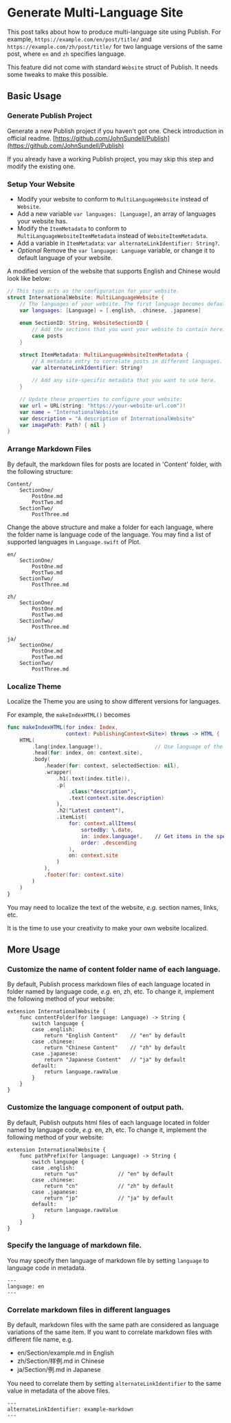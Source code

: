 #  Generate Multi-Language Site

This post talks about how to produce multi-language site using Publish.
For example, `https://example.com/en/post/title/` and  `https://example.com/zh/post/title/` for two language versions of the same post, where `en` and `zh` specifies language.

This feature did not come with standard `Website` struct of Publish. It needs some tweaks to make this possible.

## Basic Usage

### Generate Publish Project

Generate a new Publish project if you haven't got one. Check introduction in official readme. [https://github.com/JohnSundell/Publish](https://github.com/JohnSundell/Publish)

If you already have a working Publish project, you may skip this step and modify the existing one.

### Setup Your Website

- Modify your website to conform to `MultiLanguageWebsite` instead of `Website`.
- Add a new variable `var languages: [Language]`, an array of languages your website has.
- Modify the `ItemMetadata` to conform to `MultiLanguageWebsiteItemMetadata` instead of `WebsiteItemMetadata`.
- Add a variable in `ItemMetadata`: `var alternateLinkIdentifier: String?`.
- *Optional* Remove the `var language: Language` variable, or change it to default language of your website.

A modified version of the website that supports English and Chinese would look like below:

```swift
// This type acts as the configuration for your website.
struct InternationalWebsite: MultiLanguageWebsite {
    // The languages of your website. The first language becomes default language.
    var languages: [Language] = [.english, .chinese, .japanese]
    
    enum SectionID: String, WebsiteSectionID {
        // Add the sections that you want your website to contain here:
        case posts
    }

    struct ItemMetadata: MultiLanguageWebsiteItemMetadata {
        // A metadata entry to correlate posts in different languages.
        var alternateLinkIdentifier: String?
        
        // Add any site-specific metadata that you want to use here.
    }

    // Update these properties to configure your website:
    var url = URL(string: "https://your-website-url.com")!
    var name = "InternationalWebsite
    var description = "A description of InternationalWebsite"
    var imagePath: Path? { nil }
}
```

### Arrange Markdown Files

By default, the markdown files for posts are located in 'Content' folder, with the following structure:

```
Content/
    SectionOne/
        PostOne.md
        PostTwo.md
    SectionTwo/
        PostThree.md
```

Change the above structure and make a folder for each language, where the folder name is language code of the language.
You may find a list of supported languages in `Language.swift` of Plot.

```
en/
    SectionOne/
        PostOne.md
        PostTwo.md
    SectionTwo/
        PostThree.md
        
zh/
    SectionOne/
        PostOne.md
        PostTwo.md
    SectionTwo/
        PostThree.md
        
ja/
    SectionOne/
        PostOne.md
        PostTwo.md
    SectionTwo/
        PostThree.md
```

### Localize Theme

Localize the Theme you are using to show different versions for languages. 

For example, the `makeIndexHTML()` becomes 

```swift
func makeIndexHTML(for index: Index,
                   context: PublishingContext<Site>) throws -> HTML {
    HTML(
        .lang(index.language!),                 // Use language of the index.
        .head(for: index, on: context.site),
        .body(
            .header(for: context, selectedSection: nil),
            .wrapper(
                .h1(.text(index.title)),
                .p(
                    .class("description"),
                    .text(context.site.description)
                ),
                .h2("Latest content"),
                .itemList(
                    for: context.allItems(
                        sortedBy: \.date,
                        in: index.language!,    // Get items in the specific language only.
                        order: .descending
                    ),
                    on: context.site
                )
            ),
            .footer(for: context.site)
        )
    )
}
```

You may need to localize the text of the website, *e.g.* section names, links, etc. 

It is the time to use your creativity to make your own website localized.

## More Usage 

### Customize the name of content folder name of each language.

By default, Publish process markdown files of each language located in folder named by language code, *e.g.* en, zh, etc.
To change it, implement the following method of your website:

```
extension InternationalWebsite {
    func contentFolder(for language: Language) -> String {
        switch language {
        case .english:
            return "English Content"    // "en" by default
        case .chinese:
            return "Chinese Content"    // "zh" by default
        case .japanese:
            return "Japanese Content"   // "ja" by default
        default:
            return language.rawValue
        }
    }
}
```

### Customize the language component of output path.

By default, Publish outputs html files of each language located in folder named by language code, *e.g.* en, zh, etc.
To change it, implement the following method of your website:

```
extension InternationalWebsite {
    func pathPrefix(for language: Language) -> String {
        switch language {
        case .english:
            return "us"             // "en" by default
        case .chinese:
            return "cn"             // "zh" by default
        case .japanese:
            return "jp"             // "ja" by default
        default:
            return language.rawValue
        }
    }
}
```

### Specify the language of markdown file.

You may specify then language of markdown file by setting `language` to language code in metadata.

```
---
language: en
---
```

### Correlate markdown files in different languages

By default, markdown files with the same path are considered as language variations of the same item. 
If you want to correlate markdown files with different file name, e.g.

- en/Section/example.md in English
- zh/Section/样例.md in Chinese
- ja/Section/例.md in Japanese

You need to correlate them by setting `alternateLinkIdentifier` to the same value in metadata of the above files.

```
---
alternateLinkIdentifier: example-markdown
---
```

